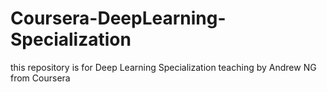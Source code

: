 # Coursera-DeepLearning-Specialization
this repository is for Deep Learning Specialization teaching by Andrew NG from Coursera
